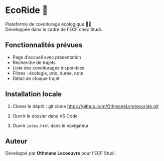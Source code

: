 # EcoRide 🌱

Plateforme de covoiturage écologique 🚗💨  
Développée dans le cadre de l'ECF chez Studi.

## Fonctionnalités prévues

- Page d’accueil avec présentation
- Recherche de trajets
- Liste des covoiturages disponibles
- Filtres : écologie, prix, durée, note
- Détail de chaque trajet

## Installation locale

1. Cloner le dépôt :
git clone https://github.com/OthmaneLvre/ecoride.git

2. Ouvrir le dossier dans VS Code
3. Ouvrir `index.html` dans le navigateur

## Auteur

Développé par **Othmane Lecoeuvre** pour l’ECF Studi.
